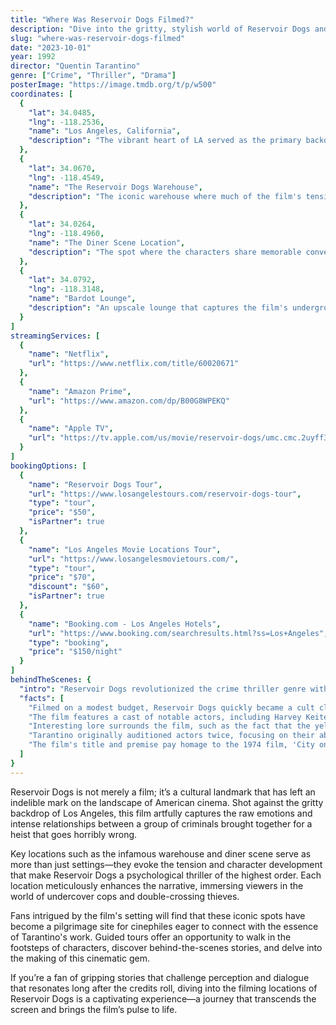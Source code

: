 ```yaml
---
title: "Where Was Reservoir Dogs Filmed?"
description: "Dive into the gritty, stylish world of Reservoir Dogs and discover the iconic filming locations that brought Quentin Tarantino's masterful crime-thriller to life."
slug: "where-was-reservoir-dogs-filmed"
date: "2023-10-01"
year: 1992
director: "Quentin Tarantino"
genre: ["Crime", "Thriller", "Drama"]
posterImage: "https://image.tmdb.org/t/p/w500"
coordinates: [
  { 
    "lat": 34.0485, 
    "lng": -118.2536, 
    "name": "Los Angeles, California", 
    "description": "The vibrant heart of LA served as the primary backdrop for this gripping heist tale."
  },
  { 
    "lat": 34.0670, 
    "lng": -118.4549, 
    "name": "The Reservoir Dogs Warehouse", 
    "description": "The iconic warehouse where much of the film's tension unfolds, representing the heart of the heist."
  },
  { 
    "lat": 34.0264, 
    "lng": -118.4960, 
    "name": "The Diner Scene Location", 
    "description": "The spot where the characters share memorable conversations, highlighting Tarantino's signature dialogue."
  },
  { 
    "lat": 34.0792, 
    "lng": -118.3148, 
    "name": "Bardot Lounge", 
    "description": "An upscale lounge that captures the film's underground vibe, featured in some key scenes."
  }
]
streamingServices: [
  {
    "name": "Netflix",
    "url": "https://www.netflix.com/title/60020671"
  },
  {
    "name": "Amazon Prime",
    "url": "https://www.amazon.com/dp/B00G8WPEKQ"
  },
  {
    "name": "Apple TV",
    "url": "https://tv.apple.com/us/movie/reservoir-dogs/umc.cmc.2uyff37msv2l16d31y3159go8"
  }
]
bookingOptions: [
  {
    "name": "Reservoir Dogs Tour",
    "url": "https://www.losangelestours.com/reservoir-dogs-tour",
    "type": "tour",
    "price": "$50",
    "isPartner": true
  },
  {
    "name": "Los Angeles Movie Locations Tour",
    "url": "https://www.losangelesmovietours.com/",
    "type": "tour",
    "price": "$70",
    "discount": "$60",
    "isPartner": true
  },
  {
    "name": "Booking.com - Los Angeles Hotels",
    "url": "https://www.booking.com/searchresults.html?ss=Los+Angeles",
    "type": "booking",
    "price": "$150/night"
  }
]
behindTheScenes: {
  "intro": "Reservoir Dogs revolutionized the crime thriller genre with its sharp dialogue and non-linear storytelling. Shot primarily in Los Angeles, the film utilizes a small number of locations that contribute to its intense atmosphere, solidifying Quentin Tarantino's style and vision.",
  "facts": [
    "Filmed on a modest budget, Reservoir Dogs quickly became a cult classic and solidified Tarantino’s status as a groundbreaking director.",
    "The film features a cast of notable actors, including Harvey Keitel, Tim Roth, and Michael Madsen, who all contribute to its unforgettable performances.",
    "Interesting lore surrounds the film, such as the fact that the yellow suits were inspired by Japanese films and music videos of the time.",
    "Tarantino originally auditioned actors twice, focusing on their ability to deliver his unique dialogue effectively.",
    "The film's title and premise pay homage to the 1974 film, 'City on Fire,' showcasing Tarantino’s deep love for cinema."
  ]
}
---
```


<ReservoirDogsGuide />

Reservoir Dogs is not merely a film; it’s a cultural landmark that has left an indelible mark on the landscape of American cinema. Shot against the gritty backdrop of Los Angeles, this film artfully captures the raw emotions and intense relationships between a group of criminals brought together for a heist that goes horribly wrong.

Key locations such as the infamous warehouse and diner scene serve as more than just settings—they evoke the tension and character development that make Reservoir Dogs a psychological thriller of the highest order. Each location meticulously enhances the narrative, immersing viewers in the world of undercover cops and double-crossing thieves.

Fans intrigued by the film's setting will find that these iconic spots have become a pilgrimage site for cinephiles eager to connect with the essence of Tarantino's work. Guided tours offer an opportunity to walk in the footsteps of characters, discover behind-the-scenes stories, and delve into the making of this cinematic gem.

If you’re a fan of gripping stories that challenge perception and dialogue that resonates long after the credits roll, diving into the filming locations of Reservoir Dogs is a captivating experience—a journey that transcends the screen and brings the film’s pulse to life.